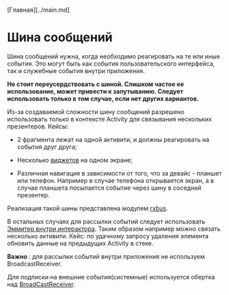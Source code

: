 [Главная][../main.md]

# Шина сообщений

Шина сообщений нужна, когда необходимо реагировать на те или иные события.
Это могут быть как события пользовательского интерфейса, так и служебные
события внутри приложения.

**Не стоит переусердствовать с шиной. Слишком частое ее использование,
может привести к запутыванию. Следует использовать только в том случае,
если нет других вариантов.**

Из-за создаваемой сложности шину сообщений разрешено использовать только
в контексте Activity для связывания нескольких презентеров. Кейсы:

  - 2 фрагмента лежат на одной активити, и должны реагировать на события друг друга;

  - Несколько [виджетов][widget] на одном экране;

  - Различная навигация в зависимости от того, что за девайс - планшет или телефон.
    Например в случае телефона открывается экран, а в случае планшета
    посылается событие через шину в соседний презентер.

Реализация такой шины представлена модулем [rxbus](../../rxbus/README.md).

В остальных случаях для рассылки событий следует использовать [Эммитер внутри интерактора][interactor].
Таким образом например можно связать несколько активити.
Кейс: по удачному запросу удаления элемента обновить данные на предыдущих
Activity в стеке.

**Важно** : для рассылки событий внутри приложения не используем BroadcastReceiver.

Для подписки на внешние события(системные) используется обертка над [BroadCastReceiver](../../broadcast-extension/README.md).

[widget]: ../../mvp-widget/README.md
[interactor]: ../interactor/events_by_interactor.md
